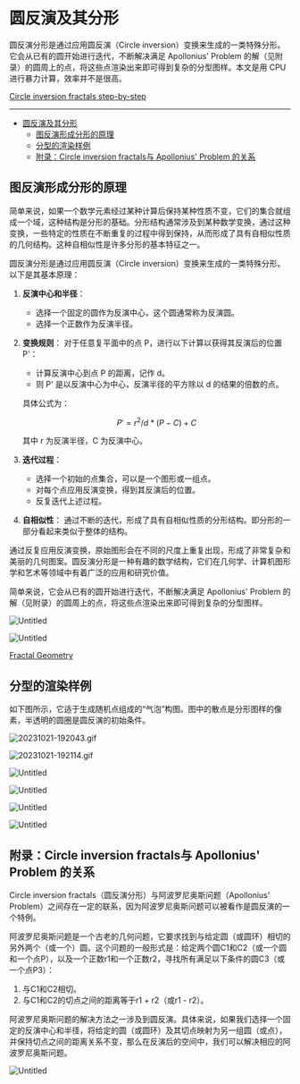 # 圆反演及其分形

圆反演分形是通过应用圆反演（Circle inversion）变换来生成的一类特殊分形。它会从已有的圆开始进行迭代，不断解决满足 Apollonius' Problem 的解（见附录）的圆周上的点，将这些点渲染出来即可得到复杂的分型图样。本文是用 CPU 进行暴力计算，效率并不是很高。

[Circle inversion fractals step-by-step](https://observablehq.com/@listenzcc/circle-inversion-fractals-step-by-step)

---
- [圆反演及其分形](#圆反演及其分形)
  - [图反演形成分形的原理](#图反演形成分形的原理)
  - [分型的渲染样例](#分型的渲染样例)
  - [附录：Circle inversion fractals与 Apollonius' Problem 的关系](#附录circle-inversion-fractals与-apollonius-problem-的关系)


## 图反演形成分形的原理

简单来说，如果一个数学元素经过某种计算后保持某种性质不变，它们的集合就组成一个域，这种结构是分形的基础。分形结构通常涉及到某种数学变换，通过这种变换，一些特定的性质在不断重复的过程中得到保持，从而形成了具有自相似性质的几何结构。这种自相似性是许多分形的基本特征之一。

圆反演分形是通过应用圆反演（Circle inversion）变换来生成的一类特殊分形。以下是其基本原理：

1. **反演中心和半径**：
    - 选择一个固定的圆作为反演中心，这个圆通常称为反演圆。
    - 选择一个正数作为反演半径。
2. **变换规则**：
对于任意复平面中的点 P，进行以下计算以获得其反演后的位置 P'：
    - 计算反演中心到点 P 的距离，记作 d。
    - 则 P' 是以反演中心为中心，反演半径的平方除以 d 的结果的倍数的点。
    
    具体公式为：
    
    $$
    P' = r^2 / d * (P - C) + C
    $$
    
    其中 r 为反演半径，C 为反演中心。
    
3. **迭代过程**：
    - 选择一个初始的点集合，可以是一个图形或一组点。
    - 对每个点应用反演变换，得到其反演后的位置。
    - 反复迭代上述过程。
4. **自相似性**：
通过不断的迭代，形成了具有自相似性质的分形结构。即分形的一部分看起来类似于整体的结构。

通过反复应用反演变换，原始图形会在不同的尺度上重复出现，形成了非常复杂和美丽的几何图案。圆反演分形是一种有趣的数学结构，它们在几何学、计算机图形学和艺术等领域中有着广泛的应用和研究价值。

简单来说，它会从已有的圆开始进行迭代，不断解决满足 Apollonius' Problem 的解（见附录）的圆周上的点，将这些点渲染出来即可得到复杂的分型图样。

![Untitled](%E5%9C%86%E5%8F%8D%E6%BC%94%E5%8F%8A%E5%85%B6%E5%88%86%E5%BD%A2%2033aab7b53b8c4dd89894d0d96c9b3ad2/Untitled.png)

![Untitled](%E5%9C%86%E5%8F%8D%E6%BC%94%E5%8F%8A%E5%85%B6%E5%88%86%E5%BD%A2%2033aab7b53b8c4dd89894d0d96c9b3ad2/Untitled%201.png)

[Fractal Geometry](https://users.math.yale.edu/public_html/People/frame/Fractals/CircInvFrac/InvLimSet/FiveCirc2LS/FiveCirc2LS.html)

## 分型的渲染样例

如下图所示，它适于生成随机点组成的“气泡”构图。图中的散点是分形图样的像素，半透明的圆圈是圆反演的初始条件。

![20231021-192043.gif](%E5%9C%86%E5%8F%8D%E6%BC%94%E5%8F%8A%E5%85%B6%E5%88%86%E5%BD%A2%2033aab7b53b8c4dd89894d0d96c9b3ad2/20231021-192043.gif)

![20231021-192114.gif](%E5%9C%86%E5%8F%8D%E6%BC%94%E5%8F%8A%E5%85%B6%E5%88%86%E5%BD%A2%2033aab7b53b8c4dd89894d0d96c9b3ad2/20231021-192114.gif)

![Untitled](%E5%9C%86%E5%8F%8D%E6%BC%94%E5%8F%8A%E5%85%B6%E5%88%86%E5%BD%A2%2033aab7b53b8c4dd89894d0d96c9b3ad2/Untitled%202.png)

![Untitled](%E5%9C%86%E5%8F%8D%E6%BC%94%E5%8F%8A%E5%85%B6%E5%88%86%E5%BD%A2%2033aab7b53b8c4dd89894d0d96c9b3ad2/Untitled%203.png)

![Untitled](%E5%9C%86%E5%8F%8D%E6%BC%94%E5%8F%8A%E5%85%B6%E5%88%86%E5%BD%A2%2033aab7b53b8c4dd89894d0d96c9b3ad2/Untitled%204.png)

![Untitled](%E5%9C%86%E5%8F%8D%E6%BC%94%E5%8F%8A%E5%85%B6%E5%88%86%E5%BD%A2%2033aab7b53b8c4dd89894d0d96c9b3ad2/Untitled%205.png)

## 附录：Circle inversion fractals与 Apollonius' Problem 的关系

Circle inversion fractals（圆反演分形）与阿波罗尼奥斯问题（Apollonius' Problem）之间存在一定的联系，因为阿波罗尼奥斯问题可以被看作是圆反演的一个特例。

阿波罗尼奥斯问题是一个古老的几何问题，它要求找到与给定圆（或圆环）相切的另外两个（或一个）圆。这个问题的一般形式是：给定两个圆C1和C2（或一个圆和一个点P），以及一个正数r1和一个正数r2，寻找所有满足以下条件的圆C3（或一个点P3）：

1. 与C1和C2相切。
2. 与C1和C2的切点之间的距离等于r1 + r2（或r1 - r2）。

阿波罗尼奥斯问题的解决方法之一涉及到圆反演。具体来说，如果我们选择一个固定的反演中心和半径，将给定的圆（或圆环）及其切点映射为另一组圆（或点），并保持切点之间的距离关系不变，那么在反演后的空间中，我们可以解决相应的阿波罗尼奥斯问题。

![Untitled](%E5%9C%86%E5%8F%8D%E6%BC%94%E5%8F%8A%E5%85%B6%E5%88%86%E5%BD%A2%2033aab7b53b8c4dd89894d0d96c9b3ad2/Untitled%206.png)